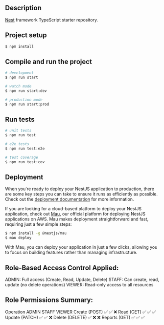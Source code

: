 

## Description

[Nest](https://github.com/nestjs/nest) framework TypeScript starter repository.

## Project setup

```bash
$ npm install
```

## Compile and run the project

```bash
# development
$ npm run start

# watch mode
$ npm run start:dev

# production mode
$ npm run start:prod
```

## Run tests

```bash
# unit tests
$ npm run test

# e2e tests
$ npm run test:e2e

# test coverage
$ npm run test:cov
```

## Deployment

When you're ready to deploy your NestJS application to production, there are some key steps you can take to ensure it runs as efficiently as possible. Check out the [deployment documentation](https://docs.nestjs.com/deployment) for more information.

If you are looking for a cloud-based platform to deploy your NestJS application, check out [Mau](https://mau.nestjs.com), our official platform for deploying NestJS applications on AWS. Mau makes deployment straightforward and fast, requiring just a few simple steps:

```bash
$ npm install -g @nestjs/mau
$ mau deploy
```

With Mau, you can deploy your application in just a few clicks, allowing you to focus on building features rather than managing infrastructure.

## Role-Based Access Control Applied:

ADMIN: Full access (Create, Read, Update, Delete)
STAFF: Can create, read, update (no delete operations)
VIEWER: Read-only access to all resources

## Role Permissions Summary:
Operation	ADMIN	STAFF	VIEWER
Create (POST)	✅	✅	❌
Read (GET)	✅	✅	✅
Update (PATCH)	✅	✅	❌
Delete (DELETE)	✅	❌	❌
Reports (GET)	✅	✅	✅